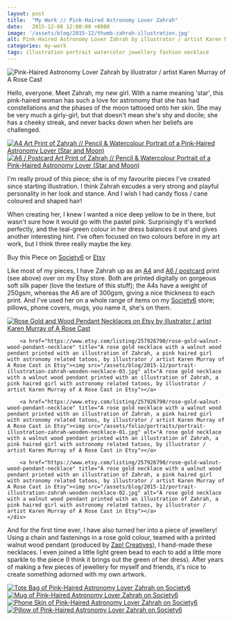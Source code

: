 ```yaml
---
layout: post
title:  "My Work // Pink-Haired Astronomy Lover Zahrah"
date:   2015-12-08 12:00:00 +0000
image: '/assets/blog/2015-12/thumb-zahrah-illustration.jpg'
alt: Pink-Haired Astronomy Lover Zahrah by illustrator / artist Karen Murray of A Rose Cast
categories: my-work
tags: illustration portrait watercolor jewellery fashion necklace
---
```


![Pink-Haired Astronomy Lover Zahrah by illustrator / artist Karen Murray of A Rose Cast](/assets/folio/portraits/portrait-illustration-zahrah.jpg "Pink-Haired Astronomy Lover Zahrah by illustrator / artist Karen Murray of A Rose Cast")

Hello, everyone. Meet Zahrah, my new girl. With a name meaning 'star', this pink-haired woman has such a love for astronomy that she has had constellations and the phases of the moon tattooed onto her skin. She may be very much a girly-girl, but that doesn't mean she's shy and docile; she has a cheeky streak, and never backs down when her beliefs are challenged.

<div class="row">
	<div class="col-md-6">
		<a href="https://www.etsy.com/listing/257821175/zahrah-a4-print-of-a-pencil-watercolour" title="A4 Art Print of Zahrah // Pencil &amp; Watercolour Portrait of a Pink-Haired Astronomy Lover (Star and Moon) on Etsy"><img src="/assets/blog/2015-12/a4-print-portrait-illustration-zahrah.jpg" alt="A4 Art Print of Zahrah // Pencil &amp; Watercolour Portrait of a Pink-Haired Astronomy Lover (Star and Moon)"></a>
	</div>
	<div class="col-md-6">
		<a href="https://www.etsy.com/listing/267621317/watercolor-portrait-illustration-a6" title="A6 / Postcard Art Print of Zahrah // Pencil &amp; Watercolour Portrait of a Pink-Haired Astronomy Lover (Star and Moon) on Etsy"><img src="/assets/blog/2015-12/a6-postcard-print-portrait-illustration-zahrah.jpg" alt="A6 / Postcard Art Print of Zahrah // Pencil &amp; Watercolour Portrait of a Pink-Haired Astronomy Lover (Star and Moon)"></a>
	</div>
</div>

I'm really proud of this piece; she is of my favourite pieces I've created since starting illustration. I think Zahrah excudes a very strong and playful personality in her look and stance. And I wish I had candy floss / cane coloured and shaped hair!

When creating her, I knew I wanted a nice deep yellow to be in there, but wasn't sure how it would go with the pastel pink. Surprisingly it's worked perfectly, and the teal-green colour in her dress balances it out and gives another interesting hint. I've often focused on two colours before in my art work, but I think three really maybe the key.

<div class="highlight">
  <p>Buy <span class="the">this</span> Piece <span class="the">on</span>
    <a href="https://society6.com/product/astronomy-fan-zahrah-moon-and-star_print#1=45">Society6</a>
    <span class="the">or</span>
    <a href="https://www.etsy.com/shop/ARoseCast/search?search_query=zahrah">Etsy</a>
  </p>
</div>

Like most of my pieces, I have Zahrah up as an <a href="https://www.etsy.com/listing/257821175/zahrah-a4-print-of-a-pencil-watercolour" title="A4 Art Print of Zahrah // Pencil &amp; Watercolour Portrait of a Pink-Haired Astronomy Lover (Star and Moon) on Etsy">A4</a> and <a href="https://www.etsy.com/listing/267621317/watercolor-portrait-illustration-a6" title="A6 / Postcard Art Print of Zahrah // Pencil &amp; Watercolour Portrait of a Pink-Haired Astronomy Lover (Star and Moon) on Etsy">A6 / postcard</a> print (see above) over on my Etsy store. Both are printed digitally on gorgeous soft silk paper (love the texture of this stuff); the A4s have a weight of 250gsm, whereas the A6 are of 300gsm, giving a nice thickness to each print. And I've used her on a whole range of items on my <a href="https://society6.com/product/astronomy-fan-zahrah-moon-and-star_print#1=45">Society6</a> store; pillows, phone covers, mugs, you name it, she's on them.

<div class="row">
	<div class="col-md-12">
		<a href="https://www.etsy.com/shop/ARoseCast?ref=hdr_shop_menu&section_id=18187909" title="Rose Gold and Wood Pendant Necklaces on Etsy by illustrator / artist Karen Murray of A Rose Cast"><img src="/assets/blog/2016-03/rose-gold-wooden-pendant-necklaces.jpg" alt="Rose Gold and Wood Pendant Necklaces on Etsy by illustrator / artist Karen Murray of A Rose Cast" title="Rose Gold and Wood Pendant Necklaces on Etsy by illustrator / artist @arosecast"></a>

		<a href="https://www.etsy.com/listing/257926790/rose-gold-walnut-wood-pendant-necklace" title="A rose gold necklace with a walnut wood pendant printed with an illustration of Zahrah, a pink haired girl with astronomy related tatoos, by illustrator / artist Karen Murray of A Rose Cast in Etsy"><img src="/assets/blog/2015-12/portrait-illustration-zahrah-wooden-necklace-03.jpg" alt="A rose gold necklace with a walnut wood pendant printed with an illustration of Zahrah, a pink haired girl with astronomy related tatoos, by illustrator / artist Karen Murray of A Rose Cast in Etsy"></a>

		<a href="https://www.etsy.com/listing/257926790/rose-gold-walnut-wood-pendant-necklace" title="A rose gold necklace with a walnut wood pendant printed with an illustration of Zahrah, a pink haired girl with astronomy related tatoos, by illustrator / artist Karen Murray of A Rose Cast in Etsy"><img src="/assets/folio/portraits/portrait-illustration-zahrah-wooden-necklace-01.jpg" alt="A rose gold necklace with a walnut wood pendant printed with an illustration of Zahrah, a pink haired girl with astronomy related tatoos, by illustrator / artist Karen Murray of A Rose Cast in Etsy"></a>

		<a href="https://www.etsy.com/listing/257926790/rose-gold-walnut-wood-pendant-necklace" title="A rose gold necklace with a walnut wood pendant printed with an illustration of Zahrah, a pink haired girl with astronomy related tatoos, by illustrator / artist Karen Murray of A Rose Cast in Etsy"><img src="/assets/blog/2015-12/portrait-illustration-zahrah-wooden-necklace-02.jpg" alt="A rose gold necklace with a walnut wood pendant printed with an illustration of Zahrah, a pink haired girl with astronomy related tatoos, by illustrator / artist Karen Murray of A Rose Cast in Etsy"></a>
	</div>
</div>

And for the first time ever, I have also turned her into a piece of jewellery! Using a chain and fastenings in a rose gold colour, teamed with a printed walnut wood pendant (produced by <a href="http://www.zapcreatives.co.uk">Zap! Creatives</a>), I hand-made these necklaces. I even joined a little light green bead to each to add a little more sparkle to the piece (I think it brings out the green of her dress). After years of making a few pieces of jewellery for myself and friends, it's nice to create something adorned with my own artwork.


<div class="row">
	<div class="col-md-6">
		<a href="https://society6.com/product/astronomy-fan-zahrah-moon-and-star_print#1=45" title="Tote Bag of Pink-Haired Astronomy Lover Zahrah on Society6"><img src="/assets/blog/2015-12/society6-zahrah-moon-star-bags.jpg" alt="Tote Bag of Pink-Haired Astronomy Lover Zahrah on Society6"></a>
	</div>
	<div class="col-md-6">
		<a href="https://society6.com/product/astronomy-fan-zahrah-moon-and-star_print#1=45" title="Mug of Pink-Haired Astronomy Lover Zahrah on Society6"><img src="/assets/blog/2015-12/society6-zahrah-moon-star-mugs.jpg" alt="Mug of Pink-Haired Astronomy Lover Zahrah on Society6"></a>
	</div>
</div>

<div class="row">
	<div class="col-md-6">
		<a href="https://society6.com/product/astronomy-fan-zahrah-moon-and-star_print#1=45" title="Phone Skin of Pink-Haired Astronomy Lover Zahrah on Society6"><img src="/assets/blog/2015-12/society6-zahrah-moon-star-cases.jpg" alt="Phone Skin of Pink-Haired Astronomy Lover Zahrah on Society6"></a>
	</div>
	<div class="col-md-6">
		<a href="https://society6.com/product/astronomy-fan-zahrah-moon-and-star_print#1=45" title="Pillow of Pink-Haired Astronomy Lover Zahrah on Society6"><img src="/assets/blog/2015-12/society6-zahrah-moon-star-pillows.jpg" alt="Pillow of Pink-Haired Astronomy Lover Zahrah on Society6"></a>
	</div>
</div>